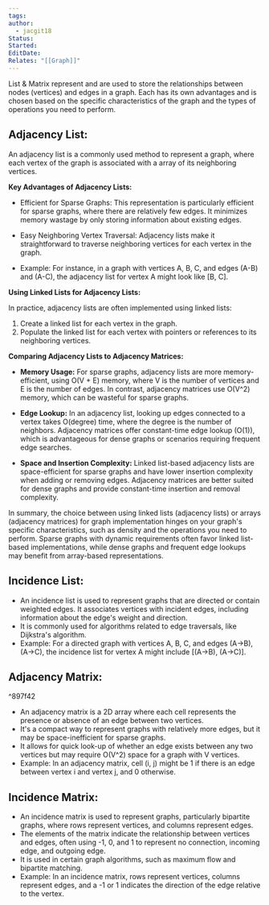 ```yaml
---
tags: 
author:
  - jacgit18
Status: 
Started: 
EditDate: 
Relates: "[[Graph]]"
---
```

List & Matrix represent and are used to store the relationships between nodes (vertices) and edges in a graph. Each has its own advantages and is chosen based on the specific characteristics of the graph and the types of operations you need to perform.

## Adjacency List:

An adjacency list is a commonly used method to represent a graph, where each vertex of the graph is associated with a array of its neighboring vertices.

**Key Advantages of Adjacency Lists:**

- Efficient for Sparse Graphs: This representation is particularly efficient for sparse graphs, where there are relatively few edges. It minimizes memory wastage by only storing information about existing edges.

- Easy Neighboring Vertex Traversal: Adjacency lists make it straightforward to traverse neighboring vertices for each vertex in the graph.

- Example: For instance, in a graph with vertices A, B, C, and edges (A-B) and (A-C), the adjacency list for vertex A might look like [B, C].

**Using Linked Lists for Adjacency Lists:**

In practice, adjacency lists are often implemented using linked lists:

1. Create a linked list for each vertex in the graph.
2. Populate the linked list for each vertex with pointers or references to its neighboring vertices.

**Comparing Adjacency Lists to Adjacency Matrices:**

- **Memory Usage:** For sparse graphs, adjacency lists are more memory-efficient, using O(V + E) memory, where V is the number of vertices and E is the number of edges. In contrast, adjacency matrices use O(V^2) memory, which can be wasteful for sparse graphs.

- **Edge Lookup:** In an adjacency list, looking up edges connected to a vertex takes O(degree) time, where the degree is the number of neighbors. Adjacency matrices offer constant-time edge lookup (O(1)), which is advantageous for dense graphs or scenarios requiring frequent edge searches.

- **Space and Insertion Complexity:** Linked list-based adjacency lists are space-efficient for sparse graphs and have lower insertion complexity when adding or removing edges. Adjacency matrices are better suited for dense graphs and provide constant-time insertion and removal complexity.

In summary, the choice between using linked lists (adjacency lists) or arrays (adjacency matrices) for graph implementation hinges on your graph's specific characteristics, such as density and the operations you need to perform. Sparse graphs with dynamic requirements often favor linked list-based implementations, while dense graphs and frequent edge lookups may benefit from array-based representations.


## Incidence List:
- An incidence list is used to represent graphs that are directed or contain weighted edges. It associates vertices with incident edges, including information about the edge's weight and direction.  
- It is commonly used for algorithms related to edge traversals, like Dijkstra's algorithm.  
- Example: For a directed graph with vertices A, B, C, and edges (A->B), (A->C), the incidence list for vertex A might include [(A->B), (A->C)].  
  
## Adjacency Matrix:  

^897f42

- An adjacency matrix is a 2D array where each cell represents the presence or absence of an edge between two vertices.  
- It's a compact way to represent graphs with relatively more edges, but it may be space-inefficient for sparse graphs.  
- It allows for quick look-up of whether an edge exists between any two vertices but may require O(V^2) space for a graph with V vertices.  
- Example: In an adjacency matrix, cell (i, j) might be 1 if there is an edge between vertex i and vertex j, and 0 otherwise.  
  
## Incidence Matrix:
- An incidence matrix is used to represent graphs, particularly bipartite graphs, where rows represent vertices, and columns represent edges.  
- The elements of the matrix indicate the relationship between vertices and edges, often using -1, 0, and 1 to represent no connection, incoming edge, and outgoing edge.  
- It is used in certain graph algorithms, such as maximum flow and bipartite matching.  
- Example: In an incidence matrix, rows represent vertices, columns represent edges, and a -1 or 1 indicates the direction of the edge relative to the vertex.  
  




